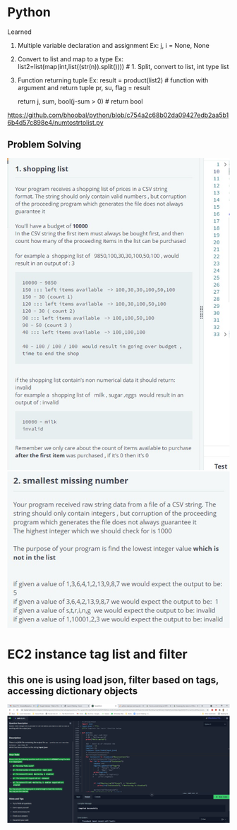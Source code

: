# Python

Learned
1. Multiple variable declaration and assignment
  Ex: j, i = None, None
2. Convert to list and map to a type
  Ex: list2=list(map(int,list((str(n)).split()))) # 1. Split, convert to list, int type list   
3. Function returning tuple
  Ex: result = product(list2) # function with argument and return tuple
    pr, su, flag = result
    
     return j, sum, bool(j-sum > 0) # return bool 

https://github.com/bhoobal/python/blob/c754a2c68b02da09427edb2aa5b16b4d57c898e4/numtostrtolist.py


## Problem Solving

![Shopping list problem](./shopping_list.jpg)![Smallest Number](./smallest_number.jpg)

# EC2 instance tag list and filter
## this one is using load json, filter based on tags, accessing dictionary objects
![EC2 instance](./python%20problem.png)
